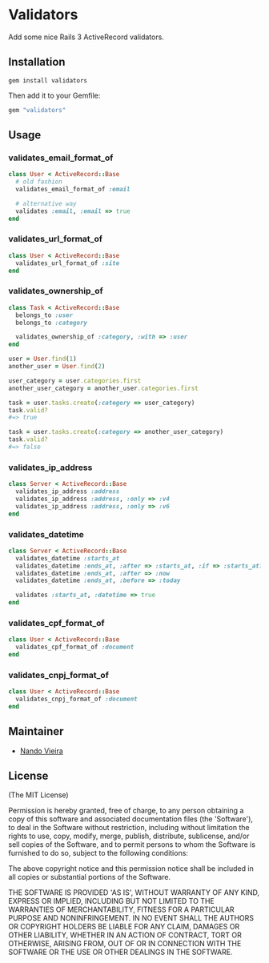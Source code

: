 # Validators

Add some nice Rails 3 ActiveRecord validators.

## Installation

```
gem install validators
```

Then add it to your Gemfile:

```ruby
gem "validators"
```

## Usage

### validates_email_format_of

```ruby
class User < ActiveRecord::Base
  # old fashion
  validates_email_format_of :email

  # alternative way
  validates :email, :email => true
end
```

### validates_url_format_of

```ruby
class User < ActiveRecord::Base
  validates_url_format_of :site
end
```

### validates_ownership_of

```ruby
class Task < ActiveRecord::Base
  belongs_to :user
  belongs_to :category

  validates_ownership_of :category, :with => :user
end

user = User.find(1)
another_user = User.find(2)

user_category = user.categories.first
another_user_category = another_user.categories.first

task = user.tasks.create(:category => user_category)
task.valid?
#=> true

task = user.tasks.create(:category => another_user_category)
task.valid?
#=> false
```

### validates_ip_address

```ruby
class Server < ActiveRecord::Base
  validates_ip_address :address
  validates_ip_address :address, :only => :v4
  validates_ip_address :address, :only => :v6
end
```

### validates_datetime

```ruby
class Server < ActiveRecord::Base
  validates_datetime :starts_at
  validates_datetime :ends_at, :after => :starts_at, :if => :starts_at?
  validates_datetime :ends_at, :after => :now
  validates_datetime :ends_at, :before => :today

  validates :starts_at, :datetime => true
end
```

### validates_cpf_format_of

```ruby
class User < ActiveRecord::Base
  validates_cpf_format_of :document
end
```

### validates_cnpj_format_of

```ruby
class User < ActiveRecord::Base
  validates_cnpj_format_of :document
end
```

## Maintainer

* [Nando Vieira](http://simplesideias.com.br)

## License

(The MIT License)

Permission is hereby granted, free of charge, to any person obtaining
a copy of this software and associated documentation files (the
'Software'), to deal in the Software without restriction, including
without limitation the rights to use, copy, modify, merge, publish,
distribute, sublicense, and/or sell copies of the Software, and to
permit persons to whom the Software is furnished to do so, subject to
the following conditions:

The above copyright notice and this permission notice shall be
included in all copies or substantial portions of the Software.

THE SOFTWARE IS PROVIDED 'AS IS', WITHOUT WARRANTY OF ANY KIND,
EXPRESS OR IMPLIED, INCLUDING BUT NOT LIMITED TO THE WARRANTIES OF
MERCHANTABILITY, FITNESS FOR A PARTICULAR PURPOSE AND NONINFRINGEMENT.
IN NO EVENT SHALL THE AUTHORS OR COPYRIGHT HOLDERS BE LIABLE FOR ANY
CLAIM, DAMAGES OR OTHER LIABILITY, WHETHER IN AN ACTION OF CONTRACT,
TORT OR OTHERWISE, ARISING FROM, OUT OF OR IN CONNECTION WITH THE
SOFTWARE OR THE USE OR OTHER DEALINGS IN THE SOFTWARE.
